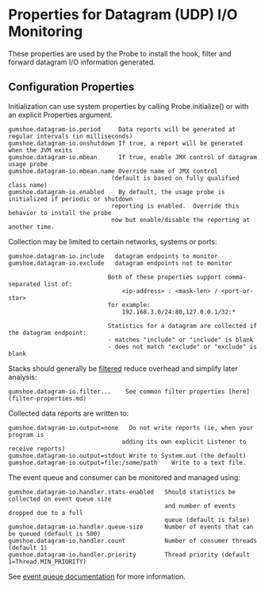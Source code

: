 Properties for Datagram (UDP) I/O Monitoring
====================================

These properties are used by the Probe to install the hook, filter and forward datagram I/O information generated.

Configuration Properties
------------------------

Initialization can use system properties by calling Probe.initialize() or with an explicit Properties argument.

    gumshoe.datagram-io.period     Data reports will be generated at regular intervals (in milliseconds)
    gumshoe.datagram-io.onshutdown If true, a report will be generated when the JVM exits
    gumshoe.datagram-io.mbean      If true, enable JMX control of datagram usage probe
    gumshoe.datagram-io.mbean.name Override name of JMX control
                                 (default is based on fully qualified class name) 
    gumshoe.datagram-io.enabled    By default, the usage probe is initialized if periodic or shutdown
                                 reporting is enabled.  Override this behavior to install the probe
                                 now but enable/disable the reporting at another time.

Collection may be limited to certain networks, systems or ports: 
                              
    gumshoe.datagram-io.include   datagram endpoints to monitor 
    gumshoe.datagram-io.exclude   datagram endpoints not to monitor
    
                                Both of these properties support comma-separated list of: 
                                    <ip-address> : <mask-len> / <port-or-star>  
                                for example:
                                    192.168.3.0/24:80,127.0.0.1/32:*
                                    
                                Statistics for a datagram are collected if the datagram endpoint:
                                - matches "include" or "include" is blank
                                - does not match "exclude" or "exclude" is blank
         
Stacks should generally be [filtered](../filters.md) reduce overhead and simplify later analysis:
                                
    gumshoe.datagram-io.filter...    See common filter properties [here](filter-properties.md) 

Collected data reports are written to:

    gumshoe.datagram-io.output=none   Do not write reports (ie, when your program is
                                    adding its own explicit Listener to receive reports)
    gumshoe.datagram-io.output=stdout Write to System.out (the default)
    gumshoe.datagram-io.output=file:/some/path    Write to a text file.
    
The event queue and consumer can be monitored and managed using:

    gumshoe.datagram-io.handler.stats-enabled   Should statistics be collected on event queue size
                                                and number of events dropped due to a full 
                                                queue (default is false)    
    gumshoe.datagram-io.handler.queue-size      Number of events that can be queued (default is 500)
    gumshoe.datagram-io.handler.count           Number of consumer threads (default 1)
    gumshoe.datagram-io.handler.priority        Thread priority (default 1=Thread.MIN_PRIORITY)

See [event queue documentation](event-handling.md) for more information.